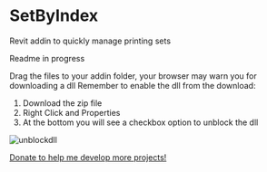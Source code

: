 # SetByIndex
Revit addin to quickly manage printing sets

Readme in progress

Drag the files to your addin folder, your browser may warn you for downloading a dll
Remember to enable the dll from the download:

1. Download the zip file
2. Right Click and Properties
3. At the bottom you will see a checkbox option to unblock the dll

![unblockdll](https://user-images.githubusercontent.com/60661612/143253807-42008aef-f5e4-4817-ad52-a73a320b8ec2.png)

[Donate to help me develop more projects!](https://www.paypal.com/donate/?hosted_button_id=9UY2TS7VVSRSJ)
